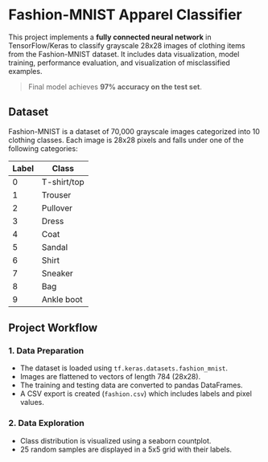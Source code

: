 # Fashion-MNIST Apparel Classifier

This project implements a **fully connected neural network** in TensorFlow/Keras to classify grayscale 28x28 images of clothing items from the Fashion-MNIST dataset. It includes data visualization, model training, performance evaluation, and visualization of misclassified examples.

> Final model achieves **97% accuracy on the test set**.

## Dataset

Fashion-MNIST is a dataset of 70,000 grayscale images categorized into 10 clothing classes. Each image is 28x28 pixels and falls under one of the following categories:

| Label | Class        |
|-------|--------------|
| 0     | T-shirt/top  |
| 1     | Trouser      |
| 2     | Pullover     |
| 3     | Dress        |
| 4     | Coat         |
| 5     | Sandal       |
| 6     | Shirt        |
| 7     | Sneaker      |
| 8     | Bag          |
| 9     | Ankle boot   |

## Project Workflow

### 1. Data Preparation
- The dataset is loaded using `tf.keras.datasets.fashion_mnist`.
- Images are flattened to vectors of length 784 (28x28).
- The training and testing data are converted to pandas DataFrames.
- A CSV export is created (`fashion.csv`) which includes labels and pixel values.

### 2. Data Exploration
- Class distribution is visualized using a seaborn countplot.
- 25 random samples are displayed in a 5x5 grid with their labels.
